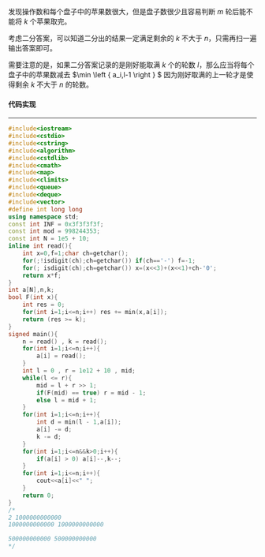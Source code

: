 发现操作数和每个盘子中的苹果数很大，但是盘子数很少且容易判断 $m$ 轮后能不能将 $k$ 个苹果取完。

考虑二分答案，可以知道二分出的结果一定满足剩余的 $k$ 不大于 $n$，只需再扫一遍输出答案即可。

需要注意的是，如果二分答案记录的是刚好能取满 $k$ 个的轮数 $l$，那么应当将每个盘子中的苹果数减去 $\min \left \{ a_i,l-1 \right \} $ 因为刚好取满的上一轮才是使得剩余 $k$ 不大于 $n$ 的轮数。

#### 代码实现


------------
```cpp
#include<iostream>
#include<cstdio>
#include<cstring>
#include<algorithm>
#include<cstdlib>
#include<cmath>
#include<map>
#include<climits>
#include<queue>
#include<deque>
#include<vector>
#define int long long
using namespace std;
const int INF = 0x3f3f3f3f;
const int mod = 998244353;
const int N = 1e5 + 10;
inline int read(){
	int x=0,f=1;char ch=getchar();
	for(;!isdigit(ch);ch=getchar()) if(ch=='-') f=-1;
	for(; isdigit(ch);ch=getchar()) x=(x<<3)+(x<<1)+ch-'0';
	return x*f;
}
int a[N],n,k;
bool F(int x){
	int res = 0;
	for(int i=1;i<=n;i++) res += min(x,a[i]);
	return (res >= k);
}
signed main(){
	n = read() , k = read();
	for(int i=1;i<=n;i++){
		a[i] = read();	
	}
	int l = 0 , r = 1e12 + 10 , mid;
	while(l <= r){
		mid = l + r >> 1;
		if(F(mid) == true) r = mid - 1;
		else l = mid + 1;
	}
	for(int i=1;i<=n;i++){
		int d = min(l - 1,a[i]);
		a[i] -= d;
		k -= d;
	}
	for(int i=1;i<=n&&k>0;i++){
		if(a[i] > 0) a[i]--,k--;
	}
	for(int i=1;i<=n;i++){
		cout<<a[i]<<" ";
	}
	return 0;
}
/*
2 1000000000000
1000000000000 1000000000000

500000000000 500000000000 
*/
```
